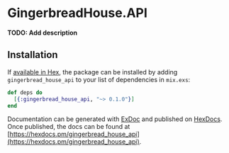 # GingerbreadHouse.API

**TODO: Add description**

## Installation

If [available in Hex](https://hex.pm/docs/publish), the package can be installed
by adding `gingerbread_house_api` to your list of dependencies in `mix.exs`:

```elixir
def deps do
  [{:gingerbread_house_api, "~> 0.1.0"}]
end
```

Documentation can be generated with [ExDoc](https://github.com/elixir-lang/ex_doc)
and published on [HexDocs](https://hexdocs.pm). Once published, the docs can
be found at [https://hexdocs.pm/gingerbread_house_api](https://hexdocs.pm/gingerbread_house_api).

